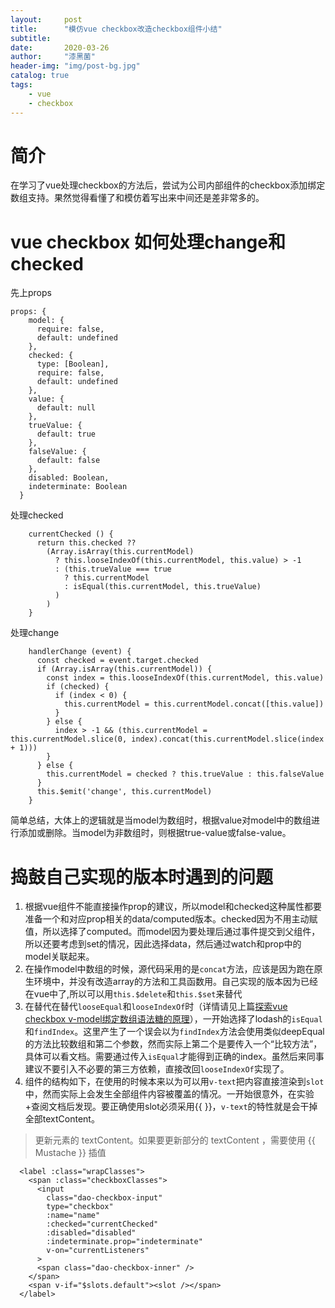 ```yaml
---
layout:     post
title:      "模仿vue checkbox改造checkbox组件小结"
subtitle:   
date:       2020-03-26
author:     "漆黑菌"
header-img: "img/post-bg.jpg"
catalog: true
tags:
    - vue
    - checkbox
---
```


# 简介
在学习了vue处理checkbox的方法后，尝试为公司内部组件的checkbox添加绑定数组支持。果然觉得看懂了和模仿着写出来中间还是差非常多的。

# vue checkbox 如何处理change和checked
先上props
```
props: {
    model: {
      require: false,
      default: undefined
    },
    checked: {
      type: [Boolean],
      require: false,
      default: undefined
    },
    value: {
      default: null
    },
    trueValue: {
      default: true
    },
    falseValue: {
      default: false
    },
    disabled: Boolean,
    indeterminate: Boolean
  }
```

处理checked
```
    currentChecked () {
      return this.checked ??
        (Array.isArray(this.currentModel)
          ? this.looseIndexOf(this.currentModel, this.value) > -1
          : (this.trueValue === true
            ? this.currentModel
            : isEqual(this.currentModel, this.trueValue)
          )
        )
    }
```

处理change
```
    handlerChange (event) {
      const checked = event.target.checked
      if (Array.isArray(this.currentModel)) {
        const index = this.looseIndexOf(this.currentModel, this.value)
        if (checked) {
          if (index < 0) {
            this.currentModel = this.currentModel.concat([this.value])
          }
        } else {
          index > -1 && (this.currentModel = this.currentModel.slice(0, index).concat(this.currentModel.slice(index + 1)))
        }
      } else {
        this.currentModel = checked ? this.trueValue : this.falseValue
      }
      this.$emit('change', this.currentModel)
    }
```

简单总结，大体上的逻辑就是当model为数组时，根据value对model中的数组进行添加或删除。当model为非数组时，则根据true-value或false-value。

# 捣鼓自己实现的版本时遇到的问题
1. 根据vue组件不能直接操作prop的建议，所以model和checked这种属性都要准备一个和对应prop相关的data/computed版本。checked因为不用主动赋值，所以选择了computed。而model因为要处理后通过事件提交到父组件，所以还要考虑到set的情况，因此选择data，然后通过watch和prop中的model关联起来。
2. 在操作model中数组的时候，源代码采用的是`concat`方法，应该是因为跑在原生环境中，并没有改造array的方法和工具函数用。自己实现的版本因为已经在vue中了,所以可以用`this.$delete`和`this.$set`来替代
3. 在替代在替代`looseEqual`和`looseIndexOf`时（详情请见上篇[探索vue checkbox v-model绑定数组语法糖的原理](/2020/02/06/探索vue-checkbox-v-model绑定数组语法糖的原理/ "探索vue checkbox v-model绑定数组语法糖的原理")），一开始选择了lodash的`isEqual`和`findIndex`。这里产生了一个误会以为`findIndex`方法会使用类似deepEqual的方法比较数组和第二个参数，然而实际上第二个是要传入一个“比较方法”，具体可以看文档。需要通过传入`isEqual`才能得到正确的index。虽然后来同事建议不要引入不必要的第三方依赖，直接改回`looseIndexOf`实现了。
4. 组件的结构如下，在使用的时候本来以为可以用`v-text`把内容直接渲染到`slot`中，然而实际上会发生全部组件内容被覆盖的情况。一开始很意外，在实验+查阅文档后发现。要正确使用slot必须采用{{ }}，`v-text`的特性就是会干掉全部textContent。
> 更新元素的 textContent。如果要更新部分的 textContent ，需要使用 \{\{ Mustache \}\} 插值

```
  <label :class="wrapClasses">
    <span :class="checkboxClasses">
      <input
        class="dao-checkbox-input"
        type="checkbox"
        :name="name"
        :checked="currentChecked"
        :disabled="disabled"
        :indeterminate.prop="indeterminate"
        v-on="currentListeners"
      >
      <span class="dao-checkbox-inner" />
    </span>
    <span v-if="$slots.default"><slot /></span>
  </label>
```